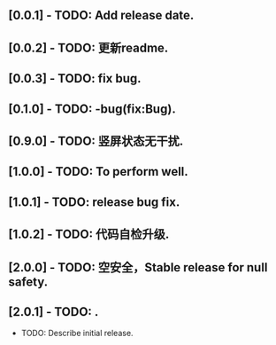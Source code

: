 ## [0.0.1] - TODO: Add release date.
## [0.0.2] - TODO: 更新readme.
## [0.0.3] - TODO: fix bug.
## [0.1.0] - TODO: -bug(fix:Bug).
## [0.9.0] - TODO: 竖屏状态无干扰.
## [1.0.0] - TODO: To perform well.
## [1.0.1] - TODO: release bug fix.
## [1.0.2] - TODO: 代码自检升级.
## [2.0.0] - TODO: 空安全，Stable release for null safety.
## [2.0.1] - TODO: .

* TODO: Describe initial release.

